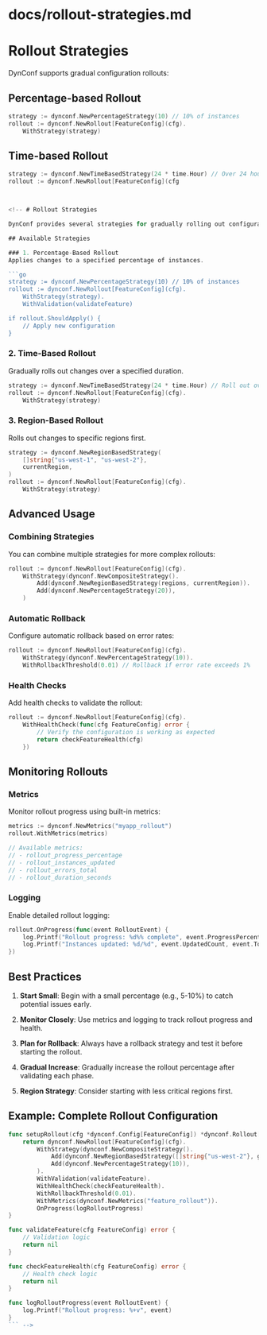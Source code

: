 # docs/rollout-strategies.md
# Rollout Strategies

DynConf supports gradual configuration rollouts:

## Percentage-based Rollout

```go
strategy := dynconf.NewPercentageStrategy(10) // 10% of instances
rollout := dynconf.NewRollout[FeatureConfig](cfg).
    WithStrategy(strategy)
```

## Time-based Rollout

```go
strategy := dynconf.NewTimeBasedStrategy(24 * time.Hour) // Over 24 hours
rollout := dynconf.NewRollout[FeatureConfig](cfg



<!-- # Rollout Strategies

DynConf provides several strategies for gradually rolling out configuration changes across your infrastructure.

## Available Strategies

### 1. Percentage-Based Rollout
Applies changes to a specified percentage of instances.

```go
strategy := dynconf.NewPercentageStrategy(10) // 10% of instances
rollout := dynconf.NewRollout[FeatureConfig](cfg).
    WithStrategy(strategy).
    WithValidation(validateFeature)

if rollout.ShouldApply() {
    // Apply new configuration
}
```

### 2. Time-Based Rollout
Gradually rolls out changes over a specified duration.

```go
strategy := dynconf.NewTimeBasedStrategy(24 * time.Hour) // Roll out over 24 hours
rollout := dynconf.NewRollout[FeatureConfig](cfg).
    WithStrategy(strategy)
```

### 3. Region-Based Rollout
Rolls out changes to specific regions first.

```go
strategy := dynconf.NewRegionBasedStrategy(
    []string{"us-west-1", "us-west-2"},
    currentRegion,
)
rollout := dynconf.NewRollout[FeatureConfig](cfg).
    WithStrategy(strategy)
```

## Advanced Usage

### Combining Strategies
You can combine multiple strategies for more complex rollouts:

```go
rollout := dynconf.NewRollout[FeatureConfig](cfg).
    WithStrategy(dynconf.NewCompositeStrategy().
        Add(dynconf.NewRegionBasedStrategy(regions, currentRegion)).
        Add(dynconf.NewPercentageStrategy(20)),
    )
```

### Automatic Rollback
Configure automatic rollback based on error rates:

```go
rollout := dynconf.NewRollout[FeatureConfig](cfg).
    WithStrategy(dynconf.NewPercentageStrategy(10)).
    WithRollbackThreshold(0.01) // Rollback if error rate exceeds 1%
```

### Health Checks
Add health checks to validate the rollout:

```go
rollout := dynconf.NewRollout[FeatureConfig](cfg).
    WithHealthCheck(func(cfg FeatureConfig) error {
        // Verify the configuration is working as expected
        return checkFeatureHealth(cfg)
    })
```

## Monitoring Rollouts

### Metrics
Monitor rollout progress using built-in metrics:

```go
metrics := dynconf.NewMetrics("myapp_rollout")
rollout.WithMetrics(metrics)

// Available metrics:
// - rollout_progress_percentage
// - rollout_instances_updated
// - rollout_errors_total
// - rollout_duration_seconds
```

### Logging
Enable detailed rollout logging:

```go
rollout.OnProgress(func(event RolloutEvent) {
    log.Printf("Rollout progress: %d%% complete", event.ProgressPercentage)
    log.Printf("Instances updated: %d/%d", event.UpdatedCount, event.TotalCount)
})
```

## Best Practices

1. **Start Small**: Begin with a small percentage (e.g., 5-10%) to catch potential issues early.

2. **Monitor Closely**: Use metrics and logging to track rollout progress and health.

3. **Plan for Rollback**: Always have a rollback strategy and test it before starting the rollout.

4. **Gradual Increase**: Gradually increase the rollout percentage after validating each phase.

5. **Region Strategy**: Consider starting with less critical regions first.

## Example: Complete Rollout Configuration

```go
func setupRollout(cfg *dynconf.Config[FeatureConfig]) *dynconf.Rollout[FeatureConfig] {
    return dynconf.NewRollout[FeatureConfig](cfg).
        WithStrategy(dynconf.NewCompositeStrategy().
            Add(dynconf.NewRegionBasedStrategy([]string{"us-west-2"}, getRegion())).
            Add(dynconf.NewPercentageStrategy(10)),
        ).
        WithValidation(validateFeature).
        WithHealthCheck(checkFeatureHealth).
        WithRollbackThreshold(0.01).
        WithMetrics(dynconf.NewMetrics("feature_rollout")).
        OnProgress(logRolloutProgress)
}

func validateFeature(cfg FeatureConfig) error {
    // Validation logic
    return nil
}

func checkFeatureHealth(cfg FeatureConfig) error {
    // Health check logic
    return nil
}

func logRolloutProgress(event RolloutEvent) {
    log.Printf("Rollout progress: %+v", event)
}
``` -->